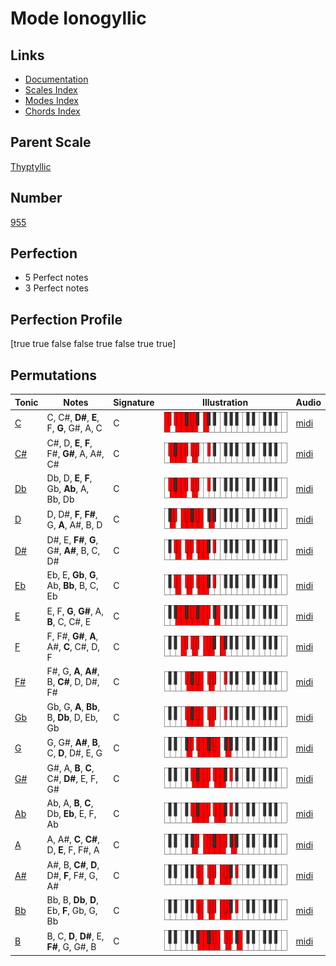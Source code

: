 # Mode Ionogyllic

## Links

- [Documentation](index.md)
- [Scales Index](Scales.md)
- [Modes Index](Modes.md)
- [Chords Index](Chords.md)

## Parent Scale

[Thyptyllic](ScaleThyptyllic.md)

## Number

[955](https://ianring.com/musictheory/scales/955)

## Perfection

- 5 Perfect notes
- 3 Perfect notes

## Perfection Profile

[true true false false true false true true]

## Permutations

| Tonic | Notes | Signature | Illustration | Audio |
|-------|-------|-----------|--------------|-------|
| [C](ModeCNaturalIonogyllic.md) | C, C#, **D#**, **E**, F, **G**, G#, A, C | C | ![CNaturalIonogyllic](ModeCNaturalIonogyllic.png) | [midi](https://github.com/edipermadi/music/blob/main/docs/ModeCNaturalIonogyllic.mid?raw=true) |
| [C#](ModeCSharpIonogyllic.md) | C#, D, **E**, **F**, F#, **G#**, A, A#, C# | C | ![CSharpIonogyllic](ModeCSharpIonogyllic.png) | [midi](https://github.com/edipermadi/music/blob/main/docs/ModeCSharpIonogyllic.mid?raw=true) |
| [Db](ModeDFlatIonogyllic.md) | Db, D, **E**, **F**, Gb, **Ab**, A, Bb, Db | C | ![DFlatIonogyllic](ModeDFlatIonogyllic.png) | [midi](https://github.com/edipermadi/music/blob/main/docs/ModeDFlatIonogyllic.mid?raw=true) |
| [D](ModeDNaturalIonogyllic.md) | D, D#, **F**, **F#**, G, **A**, A#, B, D | C | ![DNaturalIonogyllic](ModeDNaturalIonogyllic.png) | [midi](https://github.com/edipermadi/music/blob/main/docs/ModeDNaturalIonogyllic.mid?raw=true) |
| [D#](ModeDSharpIonogyllic.md) | D#, E, **F#**, **G**, G#, **A#**, B, C, D# | C | ![DSharpIonogyllic](ModeDSharpIonogyllic.png) | [midi](https://github.com/edipermadi/music/blob/main/docs/ModeDSharpIonogyllic.mid?raw=true) |
| [Eb](ModeEFlatIonogyllic.md) | Eb, E, **Gb**, **G**, Ab, **Bb**, B, C, Eb | C | ![EFlatIonogyllic](ModeEFlatIonogyllic.png) | [midi](https://github.com/edipermadi/music/blob/main/docs/ModeEFlatIonogyllic.mid?raw=true) |
| [E](ModeENaturalIonogyllic.md) | E, F, **G**, **G#**, A, **B**, C, C#, E | C | ![ENaturalIonogyllic](ModeENaturalIonogyllic.png) | [midi](https://github.com/edipermadi/music/blob/main/docs/ModeENaturalIonogyllic.mid?raw=true) |
| [F](ModeFNaturalIonogyllic.md) | F, F#, **G#**, **A**, A#, **C**, C#, D, F | C | ![FNaturalIonogyllic](ModeFNaturalIonogyllic.png) | [midi](https://github.com/edipermadi/music/blob/main/docs/ModeFNaturalIonogyllic.mid?raw=true) |
| [F#](ModeFSharpIonogyllic.md) | F#, G, **A**, **A#**, B, **C#**, D, D#, F# | C | ![FSharpIonogyllic](ModeFSharpIonogyllic.png) | [midi](https://github.com/edipermadi/music/blob/main/docs/ModeFSharpIonogyllic.mid?raw=true) |
| [Gb](ModeGFlatIonogyllic.md) | Gb, G, **A**, **Bb**, B, **Db**, D, Eb, Gb | C | ![GFlatIonogyllic](ModeGFlatIonogyllic.png) | [midi](https://github.com/edipermadi/music/blob/main/docs/ModeGFlatIonogyllic.mid?raw=true) |
| [G](ModeGNaturalIonogyllic.md) | G, G#, **A#**, **B**, C, **D**, D#, E, G | C | ![GNaturalIonogyllic](ModeGNaturalIonogyllic.png) | [midi](https://github.com/edipermadi/music/blob/main/docs/ModeGNaturalIonogyllic.mid?raw=true) |
| [G#](ModeGSharpIonogyllic.md) | G#, A, **B**, **C**, C#, **D#**, E, F, G# | C | ![GSharpIonogyllic](ModeGSharpIonogyllic.png) | [midi](https://github.com/edipermadi/music/blob/main/docs/ModeGSharpIonogyllic.mid?raw=true) |
| [Ab](ModeAFlatIonogyllic.md) | Ab, A, **B**, **C**, Db, **Eb**, E, F, Ab | C | ![AFlatIonogyllic](ModeAFlatIonogyllic.png) | [midi](https://github.com/edipermadi/music/blob/main/docs/ModeAFlatIonogyllic.mid?raw=true) |
| [A](ModeANaturalIonogyllic.md) | A, A#, **C**, **C#**, D, **E**, F, F#, A | C | ![ANaturalIonogyllic](ModeANaturalIonogyllic.png) | [midi](https://github.com/edipermadi/music/blob/main/docs/ModeANaturalIonogyllic.mid?raw=true) |
| [A#](ModeASharpIonogyllic.md) | A#, B, **C#**, **D**, D#, **F**, F#, G, A# | C | ![ASharpIonogyllic](ModeASharpIonogyllic.png) | [midi](https://github.com/edipermadi/music/blob/main/docs/ModeASharpIonogyllic.mid?raw=true) |
| [Bb](ModeBFlatIonogyllic.md) | Bb, B, **Db**, **D**, Eb, **F**, Gb, G, Bb | C | ![BFlatIonogyllic](ModeBFlatIonogyllic.png) | [midi](https://github.com/edipermadi/music/blob/main/docs/ModeBFlatIonogyllic.mid?raw=true) |
| [B](ModeBNaturalIonogyllic.md) | B, C, **D**, **D#**, E, **F#**, G, G#, B | C | ![BNaturalIonogyllic](ModeBNaturalIonogyllic.png) | [midi](https://github.com/edipermadi/music/blob/main/docs/ModeBNaturalIonogyllic.mid?raw=true) |
